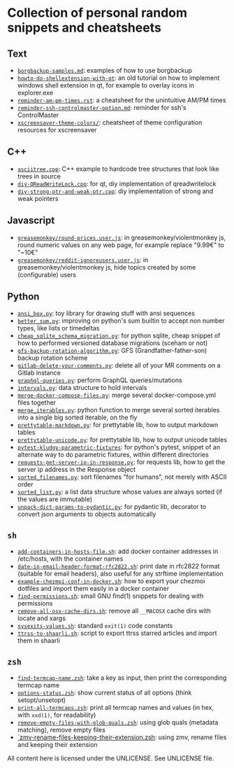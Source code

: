 # Collection of personal random snippets and cheatsheets

## Text
- [`borgbackup-samples.md`](text/borgbackup-samples.md): examples of how to use borgbackup
- [`howto-do-shellextension-with-qt`](text/howto-do-shellextension-with-qt): an old tutorial on how to implement windows shell extension in qt, for example to overlay icons in explorer.exe
- [`reminder-am-pm-times.rst`](text/reminder-am-pm-times.rst): a cheatsheet for the unintuitive AM/PM times
- [`reminder-ssh-controlmaster-option.md`](text/reminder-ssh-controlmaster-option.md): reminder for ssh's ControlMaster
- [`xscreensaver-theme-colors/`](text/xscreensaver-theme-colors/): cheatsheet of theme configuration resources for xscreensaver

## C++
- [`asciitree.cpp`](cpp/asciitree.cpp): C++ example to hardcode tree structures that look like trees in source
- [`diy-QReadWriteLock.cpp`](cpp/diy-QReadWriteLock.cpp): for qt, diy implementation of qreadwritelock
- [`diy-strong-ptr-and-weak-ptr.cpp`](cpp/diy-strong-ptr-and-weak-ptr.cpp): diy implementation of strong and weak pointers

## Javascript
- [`greasemonkey/round-prices.user.js`](javascript/greasemonkey/round-prices.user.js): in greasemonkey/violentmonkey js, round numeric values on any web page, for example replace "9.99€" to "~10€"
- [`greasemonkey/reddit-ignoreusers.user.js`](javascript/greasemonkey/reddit-ignoreusers.user.js): in greasemonkey/violentmonkey js, hide topics created by some (configurable) users

## Python
- [`ansi_box.py`](python/ansi_box.py): toy library for drawing stuff with ansi sequences
- [`better_sum.py`](python/better_sum.py): improving on python's sum builtin to accept non number types, like lists or timedeltas
- [`cheap_sqlite_schema_migration.py`](python/cheap_sqlite_schema_migration.py): for python sqlite, cheap snippet of how to performed versioned database migrations (sceham or not)
- [`gfs-backup-rotation-algorithm.py`](python/gfs-backup-rotation-algorithm.py): GFS (Grandfather-father-son) backup rotation scheme
- [`gitlab-delete-your-comments.py`](python/gitlab-delete-your-comments.py): delete all of your MR comments on a Gitlab instance
- [`graphql-queries.py`](python/graphql-queries.py): perform GraphQL queries/mutations
- [`intervals.py`](python/intervals.py): data structure to hold intervals
- [`merge-docker-compose-files.py`](python/merge-docker-compose-files.py): merge several docker-compose.yml files together
- [`merge_iterables.py`](python/merge_iterables.py): python function to merge several sorted iterables into a single big sorted iterable, on the fly
- [`prettytable-markdown.py`](python/prettytable-markdown.py): for prettytable lib, how to output markdown tables
- [`prettytable-unicode.py`](python/prettytable-unicode.py): for prettytable lib, how to output unicode tables
- [`pytest-kludgy-parametric-fixtures`](python/pytest-kludgy-parametric-fixtures): for python's pytest, snippet of an alternate way to do parametric fixtures, within different directories
- [`requests-get-server-ip-in-response.py`](python/requests-get-server-ip-in-response.py): for requests lib, how to get the server ip address in the Response object
- [`sorted_filenames.py`](python/sorted_filenames.py): sort filenames "for humans", not merely with ASCII order
- [`sorted_list.py`](python/sorted_list.py): a list data structure whose values are always sorted (if the values are immutable)
- [`unpack-dict-params-to-pydantic.py`](python/unpack-dict-params-to-pydantic.py): for pydantic lib, decorator to convert json arguments to objects automatically

## `sh`
- [`add-containers-in-hosts-file.sh`](sh/add-containers-in-hosts-file.sh): add docker container addresses in /etc/hosts, with the container names
- [`date-in-email-header-format-rfc2822.sh`](sh/date-in-email-header-format-rfc2822.sh): print date in rfc2822 format (suitable for email headers), also useful for any strftime implementation
- [`example-chezmoi-conf-in-docker.sh`](sh/example-chezmoi-conf-in-docker.sh): how to export your chezmoi dotfiles and import them easily in a docker container
- [`find-permissions.sh`](sh/find-permissions.sh): small GNU find(1) snippets for dealing with permissions
- [`remove-all-osx-cache-dirs.sh`](sh/remove-all-osx-cache-dirs.sh): remove all `__MACOSX` cache dirs with locate and xargs
- [`sysexits-values.sh`](sh/sysexits-values.sh): standard `exit(1)` code constants
- [`ttrss-to-shaarli.sh`](sh/ttrss-to-shaarli.sh): script to export ttrss starred articles and import them in shaarli

## `zsh`
- [`find-termcap-name.zsh`](zsh/find-termcap-name.zsh): take a key as input, then print the corresponding termcap name
- [`options-status.zsh`](zsh/options-status.zsh): show current status of all options (think setopt/unsetopt)
- [`print-all-termcaps.zsh`](zsh/print-all-termcaps.zsh): print all termcap names and values (in hex, with `xxd(1)`, for readability)
- [`remove-empty-files-with-glob-quals.zsh`](zsh/remove-empty-files-with-glob-quals.zsh): using glob quals (metadata matching), remove empty files
- [`zmv-rename-files-keeping-their-extension.zsh](zsh/zmv-rename-files-keeping-their-extension.zsh): using zmv, rename files and keeping their extension


All content here is licensed under the UNLICENSE. See UNLICENSE file.
